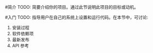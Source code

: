 #简介
TODO: 简要介绍你的项目。通过此节说明此项目的目标或动机。

#入门
TODO: 指导用户在自己的系统上设置和运行代码。在本节中，可讨论:
1.	安装过程
2.	软件依赖项
3.	最新发布
4.	API 参考

